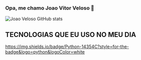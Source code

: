 ### Opa, me chamo Joao Vitor Veloso 👋

![Joao Veloso GitHub stats](https://github-readme-stats.vercel.app/api?username=Joao2-4&show_icons=true&theme=shadow_red)


TECNOLOGIAS QUE EU USO NO MEU DIA
---
https://img.shields.io/badge/Python-14354C?style=for-the-badge&logo=python&logoColor=white
